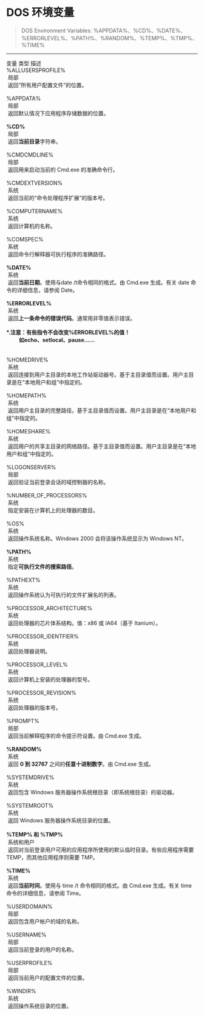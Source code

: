 # DOS 环境变量



> DOS Environment Variables: &#37;APPDATA&#37;、&#37;CD&#37;、&#37;DATE&#37;、&#37;ERRORLEVEL&#37;、&#37;PATH&#37;、&#37;RANDOM&#37;、&#37;TEMP&#37;、&#37;TMP&#37;、&#37;TIME&#37;

---
<div style="word-wrap: break-word; -webkit-nbsp-mode: space; -webkit-line-break: after-white-space;"><div>变量 类型 描述&nbsp;</div><div>%ALLUSERSPROFILE%</div><div>&nbsp;局部</div><div>&nbsp;返回“所有用户配置文件”的位置。</div><div>&nbsp;</div><div>%APPDATA%</div><div>&nbsp;局部</div><div>&nbsp;返回默认情况下应用程序存储数据的位置。</div><div>&nbsp;</div><div><b>%CD%</b></div><div>&nbsp;局部</div><div>&nbsp;返回<b>当前目录</b>字符串。</div><div>&nbsp;</div><div>%CMDCMDLINE%</div><div>&nbsp;局部</div><div>&nbsp;返回用来启动当前的 Cmd.exe 的准确命令行。</div><div>&nbsp;</div><div>%CMDEXTVERSION%</div><div>&nbsp;系统</div><div>&nbsp;返回当前的“命令处理程序扩展”的版本号。</div><div>&nbsp;</div><div>%COMPUTERNAME%</div><div>&nbsp;系统</div><div>&nbsp;返回计算机的名称。</div><div>&nbsp;</div><div>%COMSPEC%</div><div>&nbsp;系统</div><div>&nbsp;返回命令行解释器可执行程序的准确路径。</div><div>&nbsp;</div><div><b>%DATE%</b></div><div>&nbsp;系统</div><div>&nbsp;返回<b>当前日期</b>。使用与date /t命令相同的格式。由 Cmd.exe 生成。有关 date 命令的详细信息，请参阅 Date。</div><div>&nbsp;</div><div><b>%ERRORLEVEL%</b></div><div>&nbsp;系统</div><div>&nbsp;返回<b>上一条命令的错误代码</b>。通常用非零值表示错误。</div><div><b><br/></b></div><div><b>*.注意：有些指令不会改变</b><b>%ERRORLEVEL%</b><b>的值！</b></div><div><b>&nbsp; &nbsp; &nbsp; &nbsp; &nbsp; 如echo、setlocal、pause……</b></div><div>&nbsp;</div><div><br/></div><div>%HOMEDRIVE%</div><div>&nbsp;系统</div><div>&nbsp;返回连接到用户主目录的本地工作站驱动器号。基于主目录值而设置。用户主目录是在“本地用户和组”中指定的。</div><div>&nbsp;</div><div>%HOMEPATH%</div><div>&nbsp;系统</div><div>&nbsp;返回用户主目录的完整路径。基于主目录值而设置。用户主目录是在“本地用户和组”中指定的。</div><div>&nbsp;</div><div>%HOMESHARE%</div><div>&nbsp;系统</div><div>&nbsp;返回用户的共享主目录的网络路径。基于主目录值而设置。用户主目录是在“本地用户和组”中指定的。</div><div>&nbsp;</div><div>%LOGONSERVER%</div><div>&nbsp;局部</div><div>&nbsp;返回验证当前登录会话的域控制器的名称。</div><div>&nbsp;</div><div>%NUMBER_OF_PROCESSORS%</div><div>&nbsp;系统</div><div>&nbsp;指定安装在计算机上的处理器的数目。</div><div>&nbsp;</div><div>%OS%</div><div>&nbsp;系统</div><div>&nbsp;返回操作系统名称。Windows 2000 会将该操作系统显示为 Windows NT。</div><div>&nbsp;</div><div><b>%PATH%</b></div><div>&nbsp;系统</div><div>&nbsp;指定<b>可执行文件的搜索路径</b>。</div><div>&nbsp;</div><div>%PATHEXT%</div><div>&nbsp;系统</div><div>&nbsp;返回操作系统认为可执行的文件扩展名的列表。</div><div>&nbsp;</div><div>%PROCESSOR_ARCHITECTURE%</div><div>&nbsp;系统</div><div>&nbsp;返回处理器的芯片体系结构。值：x86 或 IA64（基于 Itanium）。</div><div>&nbsp;</div><div>%PROCESSOR_IDENTFIER%</div><div>&nbsp;系统</div><div>&nbsp;返回处理器说明。</div><div>&nbsp;</div><div>%PROCESSOR_LEVEL%</div><div>&nbsp;系统</div><div>&nbsp;返回计算机上安装的处理器的型号。</div><div>&nbsp;</div><div>%PROCESSOR_REVISION%</div><div>&nbsp;系统</div><div>&nbsp;返回处理器的版本号。</div><div>&nbsp;</div><div>%PROMPT%</div><div>&nbsp;局部</div><div>&nbsp;返回当前解释程序的命令提示符设置。由 Cmd.exe 生成。</div><div>&nbsp;</div><div><b>%RANDOM%</b></div><div>&nbsp;系统</div><div>&nbsp;返回 <b>0 到 32767</b> 之间的<b>任意十进制数字</b>。由 Cmd.exe 生成。</div><div>&nbsp;</div><div>%SYSTEMDRIVE%</div><div>&nbsp;系统</div><div>&nbsp;返回包含 Windows 服务器操作系统根目录（即系统根目录）的驱动器。</div><div>&nbsp;</div><div>%SYSTEMROOT%</div><div>&nbsp;系统</div><div>&nbsp;返回 Windows 服务器操作系统目录的位置。</div><div>&nbsp;</div><div><b>%TEMP% 和 %TMP%</b></div><div>&nbsp;系统和用户</div><div>&nbsp;返回对当前登录用户可用的应用程序所使用的默认临时目录。有些应用程序需要 TEMP，而其他应用程序则需要 TMP。</div><div>&nbsp;</div><div><b>%TIME%</b></div><div>&nbsp;系统</div><div>&nbsp;返回<b>当前时间</b>。使用与 time /t 命令相同的格式。由 Cmd.exe 生成。有关 time 命令的详细信息，请参阅 Time。</div><div>&nbsp;</div><div>%USERDOMAIN%</div><div>&nbsp;局部</div><div>&nbsp;返回包含用户帐户的域的名称。</div><div>&nbsp;</div><div>%USERNAME%</div><div>&nbsp;局部</div><div>&nbsp;返回当前登录的用户的名称。</div><div>&nbsp;</div><div>%USERPROFILE%</div><div>&nbsp;局部</div><div>&nbsp;返回当前用户的配置文件的位置。</div><div>&nbsp;</div><div>%WINDIR%</div><div>&nbsp;系统</div><div>&nbsp;返回操作系统目录的位置。</div></div>
